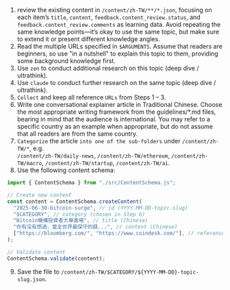 1. review the existing content in `/content/zh-TW/**/*.json`, focusing on each item’s `title`, `content`, `feedback.content_review.status`, and `feedback.content_review.comments` as learning data. Avoid repeating the same knowledge points—it’s okay to use the same topic, but make sure to extend it or present different knowledge angles.
2. Read the multiple URLs specified in `$ARGUMENTS`. Assume that readers are beginners, so use "in a nutshell" to explain this topic to them, providing some background knowledge first.
3. Use `zen` to conduct additional research on this topic (deep dive / ultrathink).
4. Use `claude` to conduct further research on the same topic (deep dive / ultrathink).
5. `Collect` and keep all reference `URLs` from Steps 1 – 3.
6. Write one conversational explainer article in Traditional Chinese. Choose the most appropriate writing framework from the guidelines/\*.md files, bearing in mind that the audience is international. You may refer to a specific country as an example when appropriate, but do not assume that all readers are from the same country.
7. `Categorize` the article `into one of the sub-folders` under `/content/zh-TW/*`, e.g.  
   `/content/zh-TW/daily-news`, `/content/zh-TW/ethereum`, `/content/zh-TW/macro`, `/content/zh-TW/startup`, `/content/zh-TW/ai`.
8. Use the following content schema:

```javascript
import { ContentSchema } from "./src/ContentSchema.js";

// Create new content
const content = ContentSchema.createContent(
  "2025-06-30-bitcoin-surge", // id (YYYY-MM-DD-topic-slug)
  "$CATEGORY", // category (chosen in Step 6)
  "Bitcoin機構投資者大舉進場", // title (Chinese)
  "你有沒有想過，當全世界最保守的錢...", // content (Chinese)
  ["https://bloomberg.com/", "https://www.coindesk.com/"], // references
);

// Validate content
ContentSchema.validate(content);
```

9. Save the file to `/content/zh-TW/$CATEGORY/${YYYY-MM-DD}-topic-slug.json`.
